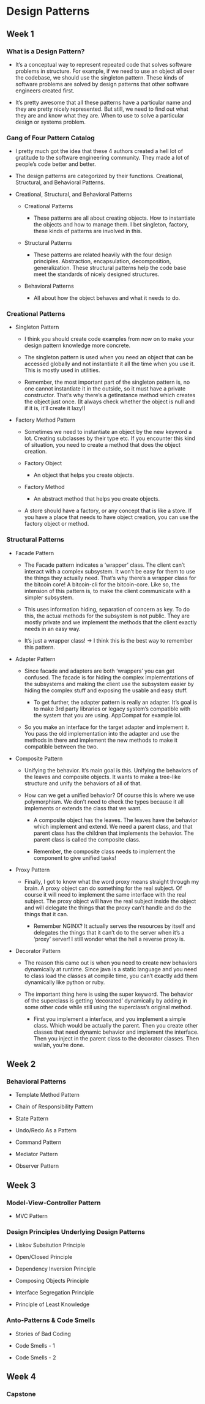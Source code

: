# Design Patterns


## Week 1

### What is a Design Pattern?

- It’s a conceptual way to represent repeated code that solves software problems in structure. For example, if we need to use an object all over the codebase, we should use the singleton pattern. These kinds of software problems are solved by design patterns that other software engineers created first.

- It’s pretty awesome that all these patterns have a particular name and they are pretty nicely represented. But still, we need to find out what they are and know what they are. When to use to solve a particular design or systems problem.

### Gang of Four Pattern Catalog

- I pretty much got the idea that these 4 authors created a hell lot of gratitude to the software engineering community. They made a lot of people’s code better and better.

- The design patterns are categorized by their functions. Creational, Structural, and Behavioral Patterns. 

- Creational, Structural, and Behavioral Patterns

	- Creational Patterns

		- These patterns are all about creating objects. How to instantiate the objects and how to manage them. I bet singleton, factory, these kinds of patterns are involved in this.

	- Structural Patterns

		- These patterns are related heavily with the four design principles. Abstraction, encapsulation, decomposition, generalization. These structural patterns help the code base meet the standards of nicely designed structures.

	- Behavioral Patterns

		- All about how the object behaves and what it needs to do. 

### Creational Patterns

- Singleton Pattern

	- I think you should create code examples from now on to make your design pattern knowledge more concrete.

	- The singleton pattern is used when you need an object that can be accessed globally and not instantiate it all the time when you use it. This is mostly used in utilities. 

	- Remember, the most important part of the singleton pattern is, no one cannot instantiate it in the outside, so it must have a private constructor. That’s why there’s a getInstance method which creates the object just once. (It always check whether the object is null and if it is, it’ll create it lazy!)

- Factory Method Pattern

	- Sometimes we need to instantiate an object by the new keyword a lot. Creating subclasses by their type etc. If you encounter this kind of situation, you need to create a method that does the object creation.

	- Factory Object

		- An object that helps you create objects.

	- Factory Method

		- An abstract method that helps you create objects.

	- A store should have a factory, or any concept that is like a store. If you have a place that needs to have object creation, you can use the factory object or method.

### Structural Patterns

- Facade Pattern

	- The Facade pattern indicates a ‘wrapper’ class. The client can’t interact with a complex subsystem. It won’t be easy for them to use the things they actually need. That’s why there’s a wrapper class for the bitcoin core! A bitcoin-cli for the bitcoin-core. Like so, the intension of this pattern is, to make the client communicate with a simpler subsystem.

	- This uses information hiding, separation of concern as key. To do this, the actual methods for the subsystem is not public. They are mostly private and we implement the methods that the client exactly needs in an easy way. 

	- It’s just a wrapper class! -> I think this is the best way to remember this pattern.

- Adapter Pattern

	- Since facade and adapters are both ‘wrappers’ you can get confused. The facade is for hiding the complex implementations of the subsystems and making the client use the subsystem easier by hiding the complex stuff and exposing the usable and easy stuff.

		- To get further, the adapter pattern is really an adapter. It’s goal is to make 3rd party libraries or legacy system’s compatible with the system that you are using. AppCompat for example lol.

	- So you make an interface for the target adapter and implement it. You pass the old implementation into the adapter and use the methods in there and implement the new methods to make it compatible between the two.

- Composite Pattern

	- Unifying the behavior. It’s main goal is this. Unifying the behaviors of the leaves and composite objects. It wants to make a tree-like structure and unify the behaviors of all of that. 

	- How can we get a unified behavior? Of course this is where we use polymorphism. We don’t need to check the types because it all implements or extends the class that we want. 

		- A composite object has the leaves. The leaves have the behavior which implement and extend. We need a parent class, and that parent class has the children that implements the behavior. The parent class is called the composite class.

		- Remember, the composite class needs to implement the component to give unified tasks!

- Proxy Pattern

	- Finally, I got to know what the word proxy means straight through my brain. A proxy object can do something for the real subject. Of course it will need to implement the same interface with the real subject. The proxy object will have the real subject inside the object and will delegate the things that the proxy can’t handle and do the things that it can.

		- Remember NGINX? It actually serves the resources by itself and delegates the things that it can’t do to the server when it’s a ‘proxy’ server! I still wonder what the hell a reverse proxy is. 

- Decorator Pattern

	- The reason this came out is when you need to create new behaviors dynamically at runtime. Since java is a static language and you need to class load the classes at compile time, you can’t exactly add them dynamically like python or ruby.

	- The important thing here is using the super keyword. The behavior of the superclass is getting ‘decorated’ dynamically by adding in some other code while still using the superclass’s original method.

		- First you implement a interface, and you implement a simple class. Which would be actually the parent. Then you create other classes that need dynamic behavior and implement the interface. Then you inject in the parent class to the decorator classes. Then wallah, you’re done.

## Week 2

### Behavioral Patterns

- Template Method Pattern

- Chain of Responsibility Pattern

- State Pattern

- Undo/Redo As a Pattern

- Command Pattern

- Mediator Pattern

- Observer Pattern

## Week 3

### Model-View-Controller Pattern

- MVC Pattern

### Design Principles Underlying Design Patterns

- Liskov Subsitution Principle

- Open/Closed Principle

- Dependency Inversion Principle

- Composing Objects Principle

- Interface Segregation Principle

- Principle of Least Knowledge

### Anto-Patterns & Code Smells

- Stories of Bad Coding

- Code Smells - 1

- Code Smells - 2

## Week 4

### Capstone

